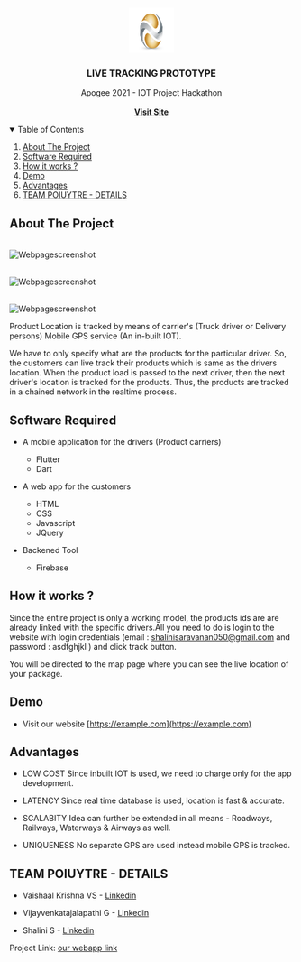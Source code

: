 <!-- PROJECT LOGO -->
<br />
<p align="center">
  <a>
    <img src="assets/images/logo.png" alt="Logo" width="80" height="80">
  </a>

  <h3 align="center">LIVE TRACKING PROTOTYPE</h3>

  <p align="center">
    Apogee 2021 - IOT Project Hackathon
    <br /><br />
    <a href="#"><strong>Visit Site</strong></a>
    <br />
    </p>
</p>



<!-- TABLE OF CONTENTS -->
<details open="open">
  <summary>Table of Contents</summary>
  <ol>
    <li>
      <a href="#about-the-project">About The Project</a>
    </li>
    <li><a href="#software required">Software Required</a></li>
    <li><a href="#How it works ?">How it works ?</a></li>
    <li><a href="#Demo">Demo</a></li>
    <li><a href="#Advantages">Advantages</a></li>
    <li><a href="#TEAM POIUYTRE - DETAILS">TEAM POIUYTRE - DETAILS</a></li>
  </ol>
</details>



<!-- ABOUT THE PROJECT -->
## About The Project
<a><br />
<img src="https://github.com/shalini-saravanan/livetracking/blob/main/assets/images/Screenshot1.png" alt="Webpagescreenshot">
</a>

<a><br />
<img src="https://github.com/shalini-saravanan/livetracking/blob/main/assets/images/Screenshot2.png" alt="Webpagescreenshot">
</a>

<a><br />
<img src="https://github.com/shalini-saravanan/livetracking/blob/main/assets/images/Screenshot3.png" alt="Webpagescreenshot">
</a>
 
 
   Product Location is tracked by means of carrier's (Truck driver or Delivery persons) Mobile GPS service (An in-built IOT).

We have to only specify what are the products for the particular driver. So, the customers can live track their products which is same as the drivers location. When the product load is passed to the next driver, then the next driver's location is tracked for the products.
Thus, the products are tracked in a chained network in the realtime process.


## Software Required

*  A mobile application for the drivers (Product carriers)
      * Flutter
      * Dart

*  A web app for the customers
      * HTML
      * CSS
      * Javascript
      * JQuery
      
*  Backened Tool
      * Firebase

<!-- GETTING STARTED -->
## How it works ?

Since the entire project is only a working model, the products ids are are already linked with the specific drivers.All you need to do is login to the website with login credentials (email : shalinisaravanan050@gmail.com and password : asdfghjkl ) and click track button.

You will be directed to the map page where you can see the live location of your package.

## Demo

* Visit our website [https://example.com](https://example.com)
    
## Advantages

* LOW COST
    Since inbuilt IOT is used, we need to charge only for the app development.
    
* LATENCY
    Since real time database is used, location is fast & accurate.

* SCALABITY
    Idea can further be extended in all means - Roadways, Railways, Waterways & Airways as well.

* UNIQUENESS
    No separate GPS are used instead mobile GPS is tracked.
    

<!-- TEAM -->
## TEAM POIUYTRE - DETAILS

 * Vaishaal Krishna VS - [Linkedin](https://www.linkedin.com/in/vaishaal-krishna-vs-21222b117/)
 
 * Vijayvenkatajalapathi G - [Linkedin](https://www.linkedin.com/in/vijayvenkatajalapathi/)
 
 * Shalini S - [Linkedin](https://www.linkedin.com/in/shalini-saravanan/)
 
 
Project Link: [our webapp link](https://www.google.com)



<!-- MARKDOWN LINKS & IMAGES -->

[product-screenshot1]: assets/images/screenshot1.png
[product-screenshot2]: assets/images/screenshot2.png
[product-screenshot3]: assets/images/screenshot3.png

